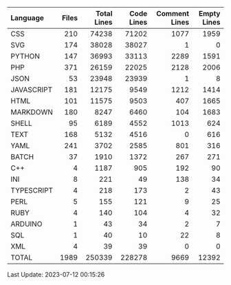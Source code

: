 | Language   |   Files |   Total Lines |   Code Lines |   Comment Lines |   Empty Lines |
|:-----------|--------:|--------------:|-------------:|----------------:|--------------:|
| CSS        |     210 |         74238 |        71202 |            1077 |          1959 |
| SVG        |     174 |         38028 |        38027 |               1 |             0 |
| PYTHON     |     147 |         36993 |        33113 |            2289 |          1591 |
| PHP        |     371 |         26159 |        22025 |            2128 |          2006 |
| JSON       |      53 |         23948 |        23939 |               1 |             8 |
| JAVASCRIPT |     181 |         12175 |         9549 |            1212 |          1414 |
| HTML       |     101 |         11575 |         9503 |             407 |          1665 |
| MARKDOWN   |     180 |          8247 |         6460 |             104 |          1683 |
| SHELL      |      95 |          6189 |         4552 |            1013 |           624 |
| TEXT       |     168 |          5132 |         4516 |               0 |           616 |
| YAML       |     241 |          3702 |         2585 |             801 |           316 |
| BATCH      |      37 |          1910 |         1372 |             267 |           271 |
| C++        |       4 |          1187 |          905 |             192 |            90 |
| INI        |       8 |           221 |           49 |             138 |            34 |
| TYPESCRIPT |       4 |           218 |          173 |               2 |            43 |
| PERL       |       5 |           155 |          121 |               9 |            25 |
| RUBY       |       4 |           140 |          104 |               4 |            32 |
| ARDUINO    |       1 |            43 |           34 |               2 |             7 |
| SQL        |       1 |            40 |           10 |              22 |             8 |
| XML        |       4 |            39 |           39 |               0 |             0 |
| TOTAL      |    1989 |        250339 |       228278 |            9669 |         12392 |

Last Update: 2023-07-12 00:15:26